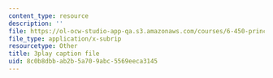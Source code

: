 ```yaml
---
content_type: resource
description: ''
file: https://ol-ocw-studio-app-qa.s3.amazonaws.com/courses/6-450-principles-of-digital-communications-i-fall-2006/8c0b8dbbab2b5a709abc5569eeca3145_4TvgSw4SKdk.vtt
file_type: application/x-subrip
resourcetype: Other
title: 3play caption file
uid: 8c0b8dbb-ab2b-5a70-9abc-5569eeca3145
---
```

